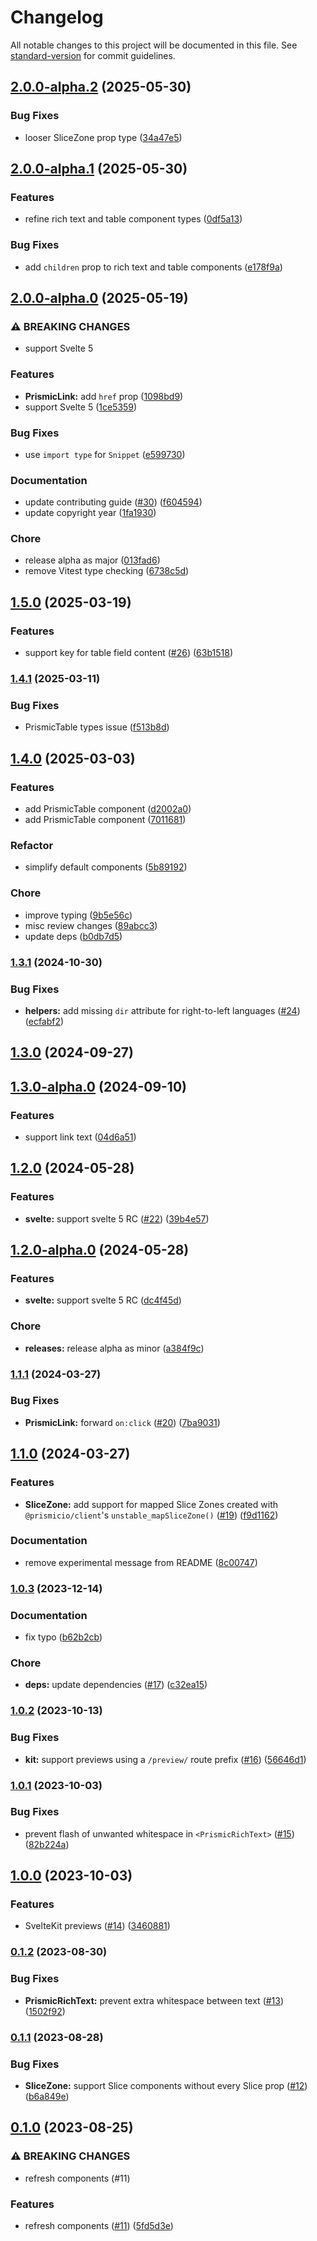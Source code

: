 # Changelog

All notable changes to this project will be documented in this file. See [standard-version](https://github.com/conventional-changelog/standard-version) for commit guidelines.

## [2.0.0-alpha.2](https://github.com/prismicio/prismic-svelte/compare/v2.0.0-alpha.1...v2.0.0-alpha.2) (2025-05-30)


### Bug Fixes

* looser SliceZone prop type ([34a47e5](https://github.com/prismicio/prismic-svelte/commit/34a47e5728827594df2607f4eec11aa535666d8d))

## [2.0.0-alpha.1](https://github.com/prismicio/prismic-svelte/compare/v2.0.0-alpha.0...v2.0.0-alpha.1) (2025-05-30)


### Features

* refine rich text and table component types ([0df5a13](https://github.com/prismicio/prismic-svelte/commit/0df5a13abb8e8bcf0b892f832a8a6e25805f1285))


### Bug Fixes

* add `children` prop to rich text and table components ([e178f9a](https://github.com/prismicio/prismic-svelte/commit/e178f9adcc8cd61bf38d0f76431eb83af0c72b0e))

## [2.0.0-alpha.0](https://github.com/prismicio/prismic-svelte/compare/v1.5.0...v2.0.0-alpha.0) (2025-05-19)


### ⚠ BREAKING CHANGES

* support Svelte 5

### Features

* **PrismicLink:** add `href` prop ([1098bd9](https://github.com/prismicio/prismic-svelte/commit/1098bd9717ef31c03d715788494603e2ed0d4737))
* support Svelte 5 ([1ce5359](https://github.com/prismicio/prismic-svelte/commit/1ce53596125de55651422a8b31c75cf5565350e2))


### Bug Fixes

* use `import type` for `Snippet` ([e599730](https://github.com/prismicio/prismic-svelte/commit/e599730fb90562e2006e0529c1c7b3e45db6832a))


### Documentation

* update contributing guide ([#30](https://github.com/prismicio/prismic-svelte/issues/30)) ([f604594](https://github.com/prismicio/prismic-svelte/commit/f6045948ea685ab9ab22339d573fcc250e09f1a4))
* update copyright year ([1fa1930](https://github.com/prismicio/prismic-svelte/commit/1fa1930edbafa6b7f66340b2cabb1ee36ee789d7))


### Chore

* release alpha as major ([013fad6](https://github.com/prismicio/prismic-svelte/commit/013fad62602c2f75b53835fb8ec678db63a93c79))
* remove Vitest type checking ([6738c5d](https://github.com/prismicio/prismic-svelte/commit/6738c5db119431b6918e1fe8c5b5ee64ee160690))

## [1.5.0](https://github.com/prismicio/prismic-svelte/compare/v1.3.0-alpha.0...v1.5.0) (2025-03-19)


### Features
* support key for table field content ([#26](https://github.com/prismicio/prismic-svelte/issues/26)) ([63b1518](https://github.com/prismicio/prismic-svelte/commit/63b1518dd14cd71749d9f64561414e6c7c5bfe7a))


### [1.4.1](https://github.com/prismicio/prismic-svelte/compare/v1.4.0...v1.4.1) (2025-03-11)


### Bug Fixes

* PrismicTable types issue ([f513b8d](https://github.com/prismicio/prismic-svelte/commit/f513b8d5e61b5a09d18ca9027e3ba88da7053089))

## [1.4.0](https://github.com/prismicio/prismic-svelte/compare/v1.3.1...v1.4.0) (2025-03-03)


### Features

* add PrismicTable component ([d2002a0](https://github.com/prismicio/prismic-svelte/commit/d2002a0a5bcfa7c761814b0341523f5dda060e48))
* add PrismicTable component ([7011681](https://github.com/prismicio/prismic-svelte/commit/701168187b0396099268913d9a4c4d24a85cd11d))


### Refactor

* simplify default components ([5b89192](https://github.com/prismicio/prismic-svelte/commit/5b8919278aa7bb47e194efd3877cf24068f2b482))


### Chore

* improve typing ([9b5e56c](https://github.com/prismicio/prismic-svelte/commit/9b5e56c70f017007ad0292d217ae0063e021a057))
* misc review changes ([89abcc3](https://github.com/prismicio/prismic-svelte/commit/89abcc321123e5b0b9bfea41189d64f21153de65))
* update deps ([b0db7d5](https://github.com/prismicio/prismic-svelte/commit/b0db7d542563744e7d90b239423ec1935c7ad3e4))

### [1.3.1](https://github.com/prismicio/prismic-svelte/compare/v1.3.0...v1.3.1) (2024-10-30)


### Bug Fixes

* **helpers:** add missing `dir` attribute for right-to-left languages ([#24](https://github.com/prismicio/prismic-svelte/issues/24)) ([ecfabf2](https://github.com/prismicio/prismic-svelte/commit/ecfabf273ec686e793f41a7e47497ee96afd8b14))

## [1.3.0](https://github.com/prismicio/prismic-svelte/compare/v1.3.0-alpha.0...v1.3.0) (2024-09-27)

## [1.3.0-alpha.0](https://github.com/prismicio/prismic-svelte/compare/v1.2.0...v1.3.0-alpha.0) (2024-09-10)


### Features

* support link text ([04d6a51](https://github.com/prismicio/prismic-svelte/commit/04d6a510f4629faed0cf9c8a1afa4e24b8819537))

## [1.2.0](https://github.com/prismicio/prismic-svelte/compare/v1.1.1...v1.2.0) (2024-05-28)


### Features

* **svelte:** support svelte 5 RC ([#22](https://github.com/prismicio/prismic-svelte/issues/22)) ([39b4e57](https://github.com/prismicio/prismic-svelte/commit/39b4e5706db0f53293cc5a0d2414d2c67262b451))

## [1.2.0-alpha.0](https://github.com/prismicio/prismic-svelte/compare/v1.1.1...v1.2.0-alpha.0) (2024-05-28)


### Features

* **svelte:** support svelte 5 RC ([dc4f45d](https://github.com/prismicio/prismic-svelte/commit/dc4f45dc247be475f46bf1e1bdc473b12aa8e6ee))


### Chore

* **releases:** release alpha as minor ([a384f9c](https://github.com/prismicio/prismic-svelte/commit/a384f9cebfda83ffd3d46708dece465fd8de83a6))

### [1.1.1](https://github.com/prismicio/prismic-svelte/compare/v1.1.0...v1.1.1) (2024-03-27)


### Bug Fixes

* **PrismicLink:** forward `on:click` ([#20](https://github.com/prismicio/prismic-svelte/issues/20)) ([7ba9031](https://github.com/prismicio/prismic-svelte/commit/7ba903131c2fc4454da9d560558d3ac448275af6))

## [1.1.0](https://github.com/prismicio/prismic-svelte/compare/v1.0.3...v1.1.0) (2024-03-27)


### Features

* **SliceZone:** add support for mapped Slice Zones created with `@prismicio/client`'s `unstable_mapSliceZone()` ([#19](https://github.com/prismicio/prismic-svelte/issues/19)) ([f9d1162](https://github.com/prismicio/prismic-svelte/commit/f9d116206e0585a58056d8e9f3039134eb42d064))


### Documentation

* remove experimental message from README ([8c00747](https://github.com/prismicio/prismic-svelte/commit/8c00747bc2b34bd15db78cd75aa4cb7c00af785e))

### [1.0.3](https://github.com/prismicio/prismic-svelte/compare/v1.0.2...v1.0.3) (2023-12-14)


### Documentation

* fix typo ([b62b2cb](https://github.com/prismicio/prismic-svelte/commit/b62b2cb35e056567839e5967f26520031e0ff398))


### Chore

* **deps:** update dependencies ([#17](https://github.com/prismicio/prismic-svelte/issues/17)) ([c32ea15](https://github.com/prismicio/prismic-svelte/commit/c32ea151ede14ece69ee809ac0b3476dd772a4fe))

### [1.0.2](https://github.com/prismicio/prismic-svelte/compare/v1.0.1...v1.0.2) (2023-10-13)


### Bug Fixes

* **kit:** support previews using a `/preview/` route prefix ([#16](https://github.com/prismicio/prismic-svelte/issues/16)) ([56646d1](https://github.com/prismicio/prismic-svelte/commit/56646d1178ccd2f6b1eece6a5b6d244edc17b837))

### [1.0.1](https://github.com/prismicio/prismic-svelte/compare/v1.0.0...v1.0.1) (2023-10-03)


### Bug Fixes

* prevent flash of unwanted whitespace in `<PrismicRichText>` ([#15](https://github.com/prismicio/prismic-svelte/issues/15)) ([82b224a](https://github.com/prismicio/prismic-svelte/commit/82b224a184413dfe60c8b78180bae01814c9c55e))

## [1.0.0](https://github.com/prismicio/prismic-svelte/compare/v0.1.2...v1.0.0) (2023-10-03)


### Features

* SvelteKit previews ([#14](https://github.com/prismicio/prismic-svelte/issues/14)) ([3460881](https://github.com/prismicio/prismic-svelte/commit/346088109a53d4021d6d722141069cc3d0107f23))

### [0.1.2](https://github.com/prismicio/prismic-svelte/compare/v0.1.1...v0.1.2) (2023-08-30)


### Bug Fixes

* **PrismicRichText:** prevent extra whitespace between text ([#13](https://github.com/prismicio/prismic-svelte/issues/13)) ([1502f92](https://github.com/prismicio/prismic-svelte/commit/1502f92208ba24766833d6c11fd0a0fc51989c1f))

### [0.1.1](https://github.com/prismicio/prismic-svelte/compare/v0.1.0...v0.1.1) (2023-08-28)


### Bug Fixes

* **SliceZone:** support Slice components without every Slice prop ([#12](https://github.com/prismicio/prismic-svelte/issues/12)) ([b6a849e](https://github.com/prismicio/prismic-svelte/commit/b6a849eea4a389847bbf71bd5917f1e0ab1bbae7))

## [0.1.0](https://github.com/prismicio/prismic-svelte/compare/v0.0.11...v0.1.0) (2023-08-25)


### ⚠ BREAKING CHANGES

* refresh components (#11)

### Features

* refresh components ([#11](https://github.com/prismicio/prismic-svelte/issues/11)) ([5fd5d3e](https://github.com/prismicio/prismic-svelte/commit/5fd5d3e094ae077c963f68707b66e304da0945bb))
